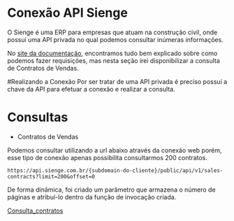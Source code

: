 # Conexão API Sienge

O Sienge é uma ERP para empresas que atuam na construção civil, onde possuí uma API privada no qual podemos consultar inúmeras informações.

No [site da documentação](https://api.sienge.com.br/docs/#/general-information), encontramos tudo bem explicado sobre como podemos fazer requisições, mas nesta seção irei disponibilizar a consulta de Contratos de Vendas.

#Realizando a Conexão
Por ser tratar de uma API privada é preciso possuí a chave da API para efetuar a conexão e realizar a consulta.

# Consultas

* Contratos de Vendas

Podemos consultar utilizando a url abaixo através da conexão web porém, esse tipo de conexão apenas possibilita consultarmos 200 contratos.

`https://api.sienge.com.br/{subdomain-do-cliente}/public/api/v1/sales-contracts?limit=200&offset=0 `

De forma dinâmica, foi criado um parâmetro que armazena o número de páginas e atribuí-lo dentro da função de invocação criada.

[Consulta_contratos](https://github.com/gleydsonms2/conexoes-power-bi/blob/main/consulta_contratos.m)

